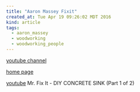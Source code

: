 ```yaml
---
title: "Aaron Massey Fixit"
created_at: Tue Apr 19 09:26:02 MDT 2016
kind: article
tags:
  - aaron_massey
  - woodworking
  - woodworking_people
---
```


<a href="https://www.youtube.com/user/mrfixit/videos" target="_blank">youtube channel</a>

<a href="http://www.mrfixitdiy.com/mrfixit-home/" target="_blank">home page</a>

<a href="https://www.youtube.com/watch?v=xlB1WlecU8Q" target="_blank">youtube</a> Mr. Fix It - DIY CONCRETE SINK (Part 1 of 2)


<!--
html boilerplate
<a href="" target="_blank"></a>
<img src="" width="400px">
<ul>
  <li></li>
</ul>
<pre>
</pre>
<pre><code>
</code></pre>
-->

